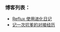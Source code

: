 ### 博客列表：

* [Reflux 使用进化日记](https://github.com/yibuyisheng/blogs/issues/2)
* [记一次坑爹的对接经历](https://github.com/yibuyisheng/blogs/issues/1)
